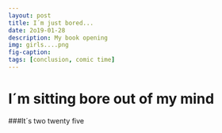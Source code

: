 ```yaml
---
layout: post
title: I´m just bored...
date: 2o19-01-28
description: My book opening
img: girls....png
fig-caption: 
tags: [conclusion, comic time]
---
```


# I´m sitting bore out of my mind
###It´s two twenty five
